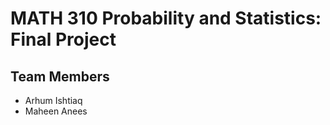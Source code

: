 # MATH 310 Probability and Statistics: Final Project

## Team Members

- Arhum Ishtiaq
- Maheen Anees